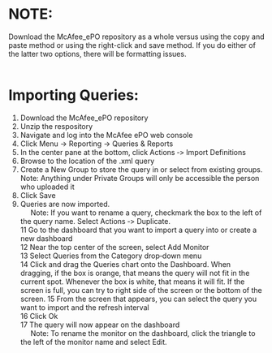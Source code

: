 # NOTE:
Download the McAfee_ePO repository as a whole versus using the copy and paste method or using the right-click and save method. If you do either of the latter two options, there will be formatting issues. 
<br><br>

# Importing Queries:
1) Download the McAfee_ePO repository<br>
2) Unzip the respository<br>
3) Navigate and log into the McAfee ePO web console<br>
4) Click Menu -> Reporting -> Queries & Reports<br>
6) In the center pane at the bottom, click Actions ‐> Import Definitions<br>
7) Browse to the location of the .xml query<br>
8) Create a New Group to store the query in or select from existing groups. Note: Anything under Private Groups will only be accessible the person who uploaded it<br>
9) Click Save<br>
10) Queries are now imported.<br>
&#160;&#160;&#160;&#160;&#160;Note: If you want to rename a query, checkmark the box to the left of the query name. Select Actions ‐> Duplicate.<br>
11 Go to the dashboard that you want to import a query into or create a new dashboard<br>
12 Near the top center of the screen, select Add Monitor<br>
13 Select Queries from the Category drop‐down menu<br>
14 Click and drag the Queries chart onto the Dashboard. When dragging, if the box is orange, that means the query will not fit in the current spot. Whenever the box is white, that means it will fit. If the screen is full, you can try to right side of the screen or the bottom of the screen.
15 From the screen that appears, you can select the query you want to import and the refresh interval<br>
16 Click Ok<br>
17 The query will now appear on the dashboard<br>
&#160;&#160;&#160;&#160;&#160;Note: To rename the monitor on the dashboard, click the triangle to the left of the monitor name and select Edit.
